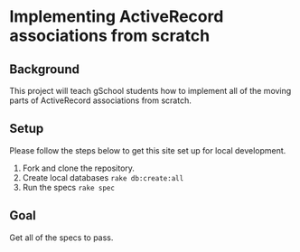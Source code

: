 # Implementing ActiveRecord associations from scratch

## Background

This project will teach gSchool students how to implement all of the moving parts
of ActiveRecord associations from scratch.

## Setup

Please follow the steps below to get this site set up for local development.

1. Fork and clone the repository.
1. Create local databases `rake db:create:all`
1. Run the specs `rake spec`

## Goal

Get all of the specs to pass.